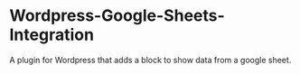 # Wordpress-Google-Sheets-Integration
A plugin for Wordpress that adds a block to show data from a google sheet.
